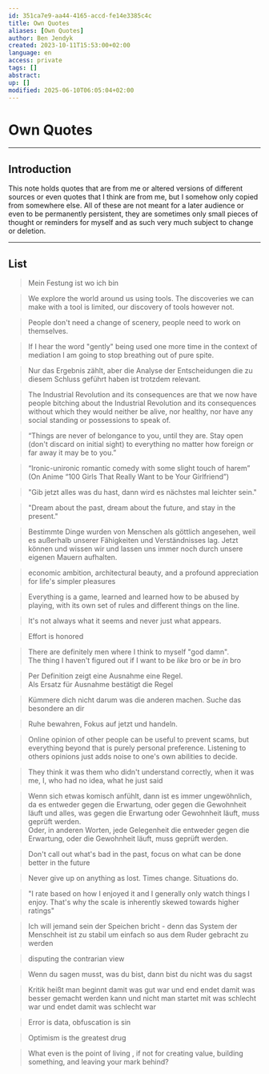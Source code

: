 ```yaml
---
id: 351ca7e9-aa44-4165-accd-fe14e3385c4c
title: Own Quotes
aliases: [Own Quotes]
author: Ben Jendyk
created: 2023-10-11T15:53:00+02:00
language: en
access: private
tags: []
abstract: 
up: []
modified: 2025-06-10T06:05:04+02:00
---
```


# Own Quotes

---

## Introduction

This note holds quotes that are from me or altered versions of different sources or even quotes that I think are from me, but I somehow only copied from somewhere else. All of these are not meant for a later audience or even to be permanently persistent, they are sometimes only small pieces of thought or reminders for myself and as such very much subject to change or deletion.

---

## List

> Mein Festung ist wo ich bin

> We explore the world around us using tools. The discoveries we can make with a tool is limited, our discovery of tools however not.

> People don't need a change of scenery, people need to work on themselves.

> If I hear the word "gently" being used one more time in the context of mediation I am going to stop breathing out of pure spite.  

> Nur das Ergebnis zählt, aber die Analyse der Entscheidungen die zu diesem Schluss geführt haben ist trotzdem relevant.

> The Industrial Revolution and its consequences are that we now have people bitching about the Industrial Revolution and its consequences without which they would neither be alive, nor healthy, nor have any social standing or possessions to speak of.

> “Things are never of belongance to you, until they are. Stay open (don't discard on initial sight) to everything no matter how foreign or far away it may be to you.”

> “Ironic-unironic romantic comedy with some slight touch of harem”  
(On Anime “100 Girls That Really Want to be Your Girlfriend”)

> "Gib jetzt alles was du hast, dann wird es nächstes mal leichter sein."

> "Dream about the past, dream about the future, and stay in the present."

> Bestimmte Dinge wurden von Menschen als göttlich angesehen, weil es außerhalb unserer Fähigkeiten und Verständnisses lag. Jetzt können und wissen wir und lassen uns immer noch durch unsere eigenen Mauern aufhalten.

> economic ambition, architectural beauty, and a profound appreciation for life's simpler pleasures

> Everything is a game, learned and learned how to be abused by playing, with its own set of rules and different things on the line.

> It's not always what it seems and never just what appears.

> Effort is honored

> There are definitely men where I think to myself "god damn".  
> The thing I haven't figured out if I want to be *like* bro or be *in* bro

> Per Definition zeigt eine Ausnahme eine Regel.  
Als Ersatz für Ausnahme bestätigt die Regel

> Kümmere dich nicht darum was die anderen machen. Suche das besondere an dir

> Ruhe bewahren, Fokus auf jetzt und handeln.

> Online opinion of other people can be useful to prevent scams, but everything beyond that is purely personal preference. Listening to others opinions just adds noise to one's own abilities to decide.

> They think it was them who didn't understand correctly, when it was me, I, who had no idea, what he just said

> Wenn sich etwas komisch anfühlt, dann ist es immer ungewöhnlich, da es entweder gegen die Erwartung, oder gegen die Gewohnheit läuft und alles, was gegen die Erwartung oder Gewohnheit läuft, muss geprüft werden.  
> Oder, in anderen Worten, jede Gelegenheit die entweder gegen die Erwartung, oder die Gewohnheit läuft, muss geprüft werden.

> Don't call out what's bad in the past, focus on what can be done better in the future

> Never give up on anything as lost. Times change. Situations do.

> "I rate based on how I enjoyed it and I generally only watch things I enjoy. That's why the scale is inherently skewed towards higher ratings"

> Ich will jemand sein der Speichen bricht - denn das System der Menschheit ist zu stabil um einfach so aus dem Ruder gebracht zu werden

> disputing the contrarian view

> Wenn du sagen musst, was du bist, dann bist du nicht was du sagst

> Kritik heißt man beginnt damit was gut war und end endet damit was besser gemacht werden kann und nicht man startet mit was schlecht war und endet damit was schlecht war

> Error is data, obfuscation is sin

> Optimism is the greatest drug

> What even is the point of living , if not for creating value, building something, and leaving your mark behind?
